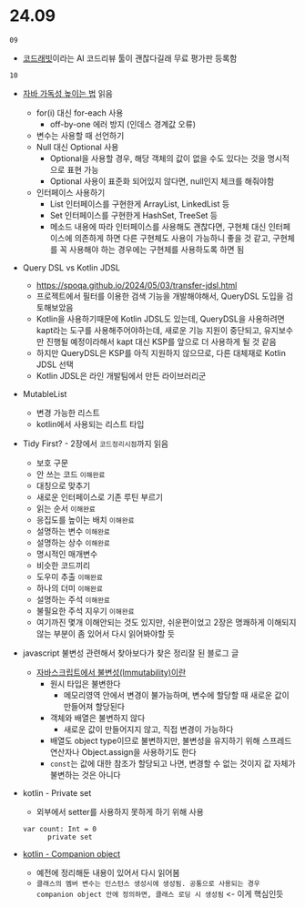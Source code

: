 # 24.09

`09`

- [코드래빗](https://coderabbit.ai/?ref=futuretools.io)이라는 AI 코드리뷰 툴이 괜찮다길래 무료 평가판 등록함

`10`

- [자바 가독성 높이는 법](https://yozm.wishket.com/magazine/detail/2682/) 읽음

  - for(i) 대신 for-each 사용
    - off-by-one 에러 방지 (인데스 경계값 오류)
  - 변수는 사용할 때 선언하기
  - Null 대신 Optional 사용
    - Optional을 사용할 경우, 해당 객체의 값이 없을 수도 있다는 것을 명시적으로 표현 가능
    - Optional 사용이 표준화 되어있지 않다면, null인지 체크를 해줘야함
  - 인터페이스 사용하기
    - List 인터페이스를 구현한게 ArrayList, LinkedList 등
    - Set 인터페이스를 구현한게 HashSet, TreeSet 등
    - 메소드 내용에 따라 인터페이스를 사용해도 괜찮다면, 구현체 대신 인터페이스에 의존하게 하면 다른 구현체도 사용이 가능하니 좋을 것 같고, 구현체를 꼭 사용해야 하는 경우에는 구현체를 사용하도록 하면 됨

- Query DSL vs Kotlin JDSL
  - https://spoqa.github.io/2024/05/03/transfer-jdsl.html
  - 프로젝트에서 필터를 이용한 검색 기능을 개발해야해서, QueryDSL 도입을 검토해보았음
  - Kotlin을 사용하기때문에 Kotlin JDSL도 있는데, QueryDSL을 사용하려면 kapt라는 도구를 사용해주어야하는데, 새로운 기능 지원이 중단되고, 유지보수만 진행될 예정이라해서 kapt 대신 KSP를 앞으로 더 사용하게 될 것 같음
  - 하지만 QueryDSL은 KSP를 아직 지원하지 않으므로, 다른 대체재로 Kotlin JDSL 선택
  - Kotlin JDSL은 라인 개발팀에서 만든 라이브러리군
- MutableList
  - 변경 가능한 리스트
  - kotlin에서 사용되는 리스트 타입
- Tidy First? - 2장에서 `코드정리시점`까지 읽음
  - 보호 구문
  - 안 쓰는 코드 `이해완료`
  - 대칭으로 맞추기
  - 새로운 인터페이스로 기존 루틴 부르기
  - 읽는 순서 `이해완료`
  - 응집도를 높이는 배치 `이해완료`
  - 설명하는 변수 `이해완료`
  - 설명하는 상수 `이해완료`
  - 명시적인 매개변수
  - 비슷한 코드끼리
  - 도우미 추출 `이해완료`
  - 하나의 더미 `이해완료`
  - 설명하는 주석 `이해완료`
  - 불필요한 주석 지우기 `이해완료`
  - 여기까진 몇개 이해안되는 것도 있지만, 쉬운편이었고 2장은 명쾌하게 이해되지 않는 부분이 좀 있어서 다시 읽어봐야할 듯
- javascript 불변성 관련해서 찾아보다가 찾은 정리잘 된 블로그 글

  - [자바스크립트에서 불변성(Immutability)이란](https://sustainable-dev.tistory.com/156)
    - 원시 타입은 불변한다
      - 메모리영역 안에서 변경이 불가능하며, 변수에 할당할 때 새로운 값이 만들어져 할당된다
    - 객체와 배열은 불변하지 않다
      - 새로운 값이 만들어지지 않고, 직접 변경이 가능하다
    - 배열도 object type이므로 불변하지만, 불변성을 유지하기 위해 스프레드 연산자나 Object.assign을 사용하기도 한다
    - `const`는 값에 대한 참조가 할당되고 나면, 변경할 수 없는 것이지 값 자체가 불변하는 것은 아니다

- kotlin - Private set
  - 외부에서 setter를 사용하지 못하게 하기 위해 사용
  ```
  var count: Int = 0
        private set
  ```
- [kotlin - Companion object](../../language/kotlin/companion-object.md)
  - 예전에 정리해둔 내용이 있어서 다시 읽어봄
  - `클래스의 멤버 변수는 인스턴스 생성시에 생성됨. 공통으로 사용되는 경우 companion object 안에 정의하면, 클래스 로딩 시 생성됨` <- 이게 핵심인듯
